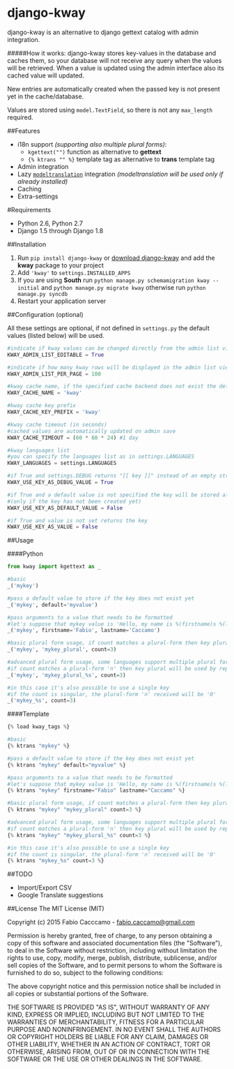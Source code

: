 # django-kway
django-kway is an alternative to django gettext catalog with admin integration.

#####How it works:
django-kway stores key-values in the database and caches them, so your database will not receive any query when the values will be retrieved. When a value is updated using the admin interface also its cached value will updated.

New entries are automatically created when the passed key is not present yet in the cache/database.

Values are stored using ``model.TextField``, so there is not any ``max_length`` required.


##Features

- i18n support *(supporting also multiple plural forms)*: 
  - ``kgettext("")`` function as alternative to **gettext**
  - ``{% ktrans "" %}`` template tag as alternative to **trans** template tag
- Admin integration
- Lazy [``modeltranslation``](https://github.com/deschler/django-modeltranslation) integration *(modeltranslation will be used only if already installed)*
- Caching
- Extra-settings

#Requirements
- Python 2.6, Python 2.7
- Django 1.5 through Django 1.8

##Installation

1. Run ``pip install django-kway`` or [download django-kway](http://pypi.python.org/pypi/django-kway) and add the **kway** package to your project
2. Add ``'kway'`` to ``settings.INSTALLED_APPS``
3. If you are using **South** run ``python manage.py schemamigration kway --initial`` and ``python manage.py migrate kway`` otherwise run ``python manage.py syncdb``
4. Restart your application server

##Configuration (optional)

All these settings are optional, if not defined in ``settings.py`` the default values (listed below) will be used.

```python
#indicate if kway values can be changed directly from the admin list view
KWAY_ADMIN_LIST_EDITABLE = True

#indicate if how many kway rows will be displayed in the admin list view
KWAY_ADMIN_LIST_PER_PAGE = 100

#kway cache name, if the specified cache backend does not exist the default one will be used
KWAY_CACHE_NAME = 'kway'

#kway cache key prefix
KWAY_CACHE_KEY_PREFIX = 'kway'

#kway cache timeout (in seconds) 
#cached values are automatically updated on admin save
KWAY_CACHE_TIMEOUT = (60 * 60 * 24) #1 day

#kway languages list
#you can specify the languages list as in settings.LANGUAGES
KWAY_LANGUAGES = settings.LANGUAGES

#if True and settings.DEBUG returns "[[ key ]]" instead of an empty string
KWAY_USE_KEY_AS_DEBUG_VALUE = True

#if True and a default value is not specified the key will be stored also as value
#(only if the key has not been created yet)
KWAY_USE_KEY_AS_DEFAULT_VALUE = False

#if True and value is not set returns the key
KWAY_USE_KEY_AS_VALUE = False
```

##Usage

####Python

```python
from kway import kgettext as _

#basic
_('mykey')

#pass a default value to store if the key does not exist yet
_('mykey', default='myvalue')

#pass arguments to a value that needs to be formatted
#let's suppose that mykey value is 'Hello, my name is %(firstname)s %(lastname)s'
_('mykey', firstname='Fabio', lastname='Caccamo')

#basic plural form usage, if count matches a plural-form then key plural will be used
_('mykey', 'mykey_plural', count=3)

#advanced plural form usage, some languages support multiple plural forms, 
#if count matches a plural-form 'n' then key plural will be used by replacing %s with 'n'
_('mykey', 'mykey_plural_%s', count=3)

#in this case it's also possible to use a single key
#if the count is singular, the plural-form 'n' received will be '0'
_('mykey_%s', count=3)
```

####Template

```python
{% load kway_tags %}

#basic
{% ktrans "mykey" %}

#pass a default value to store if the key does not exist yet
{% ktrans "mykey" default="myvalue" %}

#pass arguments to a value that needs to be formatted
#let's suppose that mykey value is 'Hello, my name is %(firstname)s %(lastname)s'
{% ktrans "mykey" firstname="Fabio" lastname="Caccamo" %}

#basic plural form usage, if count matches a plural-form then key plural will be used
{% ktrans "mykey" "mykey_plural" count=3 %}

#advanced plural form usage, some languages support multiple plural forms, 
#if count matches a plural-form 'n' then key plural will be used by replacing %s with 'n'
{% ktrans "mykey" "mykey_plural_%s" count=3 %}

#in this case it's also possible to use a single key
#if the count is singular, the plural-form 'n' received will be '0'
{% ktrans "mykey_%s" count=3 %}
```

##TODO
- Import/Export CSV
- Google Translate suggestions

##License
The MIT License (MIT)

Copyright (c) 2015 Fabio Cacccamo - fabio.caccamo@gmail.com

Permission is hereby granted, free of charge, to any person obtaining a copy
of this software and associated documentation files (the "Software"), to deal
in the Software without restriction, including without limitation the rights
to use, copy, modify, merge, publish, distribute, sublicense, and/or sell
copies of the Software, and to permit persons to whom the Software is
furnished to do so, subject to the following conditions:

The above copyright notice and this permission notice shall be included in
all copies or substantial portions of the Software.

THE SOFTWARE IS PROVIDED "AS IS", WITHOUT WARRANTY OF ANY KIND, EXPRESS OR
IMPLIED, INCLUDING BUT NOT LIMITED TO THE WARRANTIES OF MERCHANTABILITY,
FITNESS FOR A PARTICULAR PURPOSE AND NONINFRINGEMENT. IN NO EVENT SHALL THE
AUTHORS OR COPYRIGHT HOLDERS BE LIABLE FOR ANY CLAIM, DAMAGES OR OTHER
LIABILITY, WHETHER IN AN ACTION OF CONTRACT, TORT OR OTHERWISE, ARISING FROM,
OUT OF OR IN CONNECTION WITH THE SOFTWARE OR THE USE OR OTHER DEALINGS IN
THE SOFTWARE.

